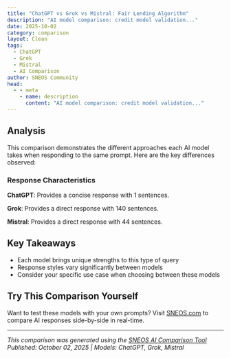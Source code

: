 ```yaml
---
title: "ChatGPT vs Grok vs Mistral: Fair Lending Algorithm"
description: "AI model comparison: credit model validation..."
date: 2025-10-02
category: comparison
layout: Clean
tags:
  - ChatGPT
  - Grok
  - Mistral
  - AI Comparison
author: SNEOS Community
head:
  - - meta
    - name: description
      content: "AI model comparison: credit model validation..."
---
```


<ChatComparison
  title="ChatGPT vs Grok vs Mistral: Fair Lending Algorithm"
  prompt="credit model validation"
  :responses='{
    "ChatGPT": "Error calling OpenAI API.",
    "Grok": "Credit model validation is a critical process in the financial industry, particularly for banks, credit unions, and other lending institutions. It involves assessing and verifying the accuracy, reliability, and robustness of credit risk models used to evaluate the creditworthiness of borrowers, predict defaults, or estimate losses. These models are often used for loan approvals, risk management, capital allocation, and regulatory compliance (e.g., Basel II/III or IFRS 9).\n\nThe goal of credit model validation is to ensure that the models are fit for purpose, perform well under various conditions, and comply with internal policies and external regulatory requirements. Below is an overview of the key components, steps, and best practices for credit model validation.\n\n---\n\n### **What is a Credit Model?**\nA credit model is a statistical or machine learning tool designed to:\n- Assess the likelihood of a borrower defaulting on a loan (Probability of Default, PD).\n- Estimate potential losses in case of default (Loss Given Default, LGD).\n- Determine the exposure at the time of default (Exposure at Default, EAD).\n- Assign credit scores or ratings to borrowers.\n- Support decisions on loan pricing, risk-based capital, and portfolio management.\n\nThese models may include logistic regression, decision trees, random forests, gradient boosting, or neural networks, depending on the complexity and data availability.\n\n---\n\n### **Why is Credit Model Validation Important?**\n1. **Risk Management**: Ensures that the model accurately identifies and quantifies credit risk, preventing underestimation or overestimation of potential losses.\n2. **Regulatory Compliance**: Regulators (e.g., Federal Reserve, European Central Bank, or local authorities) often require validation to ensure models meet standards like Basel accords or stress testing requirements.\n3. **Financial Stability**: Poorly performing models can lead to incorrect lending decisions, increasing the likelihood of financial losses or systemic risks.\n4. **Stakeholder Confidence**: Validation builds trust among internal stakeholders (e.g., management) and external stakeholders (e.g., investors, auditors) in the reliability of credit decisions.\n\n---\n\n### **Key Components of Credit Model Validation**\nCredit model validation typically includes the following components:\n\n1. **Conceptual Soundness**:\n   - Evaluate the theoretical foundation of the model. Are the assumptions, methodology, and design appropriate for the intended use?\n   - Check if the model aligns with economic and financial principles (e.g., does it account for macroeconomic factors like interest rates or unemployment?).\n\n2. **Data Quality and Integrity**:\n   - Assess the quality, completeness, and relevance of the data used to build and test the model.\n   - Identify issues like missing values, outliers, or data biases that could affect model performance.\n\n3. **Model Development and Implementation**:\n   - Review the model-building process, including variable selection, statistical techniques, and calibration.\n   - Ensure the model is correctly implemented in production systems (e.g., no coding errors or mismatches between development and deployment).\n\n4. **Performance Testing**:\n   - **Backtesting**: Compare model predictions with actual outcomes over a historical period.\n   - **Discriminatory Power**: Measure the model\u2019s ability to distinguish between good and bad borrowers (e.g., using AUC-ROC, Gini coefficient, or KS statistic for PD models).\n   - **Calibration**: Assess whether predicted probabilities align with observed default rates (e.g., using Hosmer-Lemeshow test).\n   - **Stability**: Test how the model performs across different time periods, economic conditions, or segments of the portfolio.\n\n5. **Stress Testing**:\n   - Evaluate the model\u2019s robustness under adverse economic scenarios (e.g., recession, high unemployment, or interest rate spikes).\n   - Ensure the model can handle extreme but plausible conditions as required by regulatory frameworks.\n\n6. **Benchmarking**:\n   - Compare the model\u2019s performance against alternative models, industry standards, or simpler rule-based approaches to ensure it adds value.\n   - Use challenger models to identify potential improvements.\n\n7. **Governance and Documentation**:\n   - Ensure proper documentation of the model\u2019s design, assumptions, limitations, and validation results.\n   - Establish clear policies for model usage, monitoring, and periodic revalidation.\n   - Maintain an audit trail to demonstrate compliance with regulatory and internal guidelines.\n\n---\n\n### **Steps in Credit Model Validation**\n1. **Define Objectives and Scope**:\n   -Clearly outline the purpose of the model (e.g., retail lending, corporate credit risk) and the scope of validation (e.g., PD, LGD, or stress testing).\n   - Identify relevant regulatory or internal requirements.\n\n2. **Collect and Prepare Data**:\n   - Gather historical data for model testing, including loan performance, defaults, and macroeconomic variables.\n   - Clean and preprocess data to ensure accuracy.\n\n3. **Conduct Initial Review**:\n   - Assess the model\u2019s conceptual framework and documentation.\n   - Verify alignment with business objectives and regulatory standards.\n\n4. **Perform Quantitative Analysis**:\n   - Run statistical tests to evaluate discriminatory power, calibration, and stability.\n   - Conduct backtesting and stress testing to measure performance under different scenarios.\n\n5. **Identify Limitations and Risks**:\n   - Highlight any weaknesses, such as poor performance in certain segments or sensitivity to specific variables.\n   - Assess potential risks of model misuse or over-reliance.\n\n6. **Recommend Improvements**:\n   - Suggest recalibration, new variables, or alternative modeling techniques if issues are identified.\n   - Propose updates to governance or monitoring processes.\n\n7. **Report Findings**:\n   - Document validation results, including quantitative metrics, qualitative assessments, and recommendations.\n   - Present findings to stakeholders (e.g., risk committees, regulators) for approval or feedback.\n\n8. **Ongoing Monitoring and Revalidation**:\n   - Establish a schedule for periodic revalidation (e.g., annually or after significant changes in economic conditions or portfolio composition).\n   - Monitor model performance using key performance indicators (KPIs) and triggers for recalibration.\n\n---\n\n### **Common Metrics for Credit Model Validation**\n- **Area Under the Receiver Operating Characteristic Curve (AUC-ROC)**: Measures the model\u2019s ability to distinguish between defaulters and non-defaulters.\n- **Gini Coefficient**: Another measure of discriminatory power, related to the AUC.\n- **Kolmogorov-Smirnov (KS) Statistic**: Assesses the maximum difference between cumulative distributions of good and bad borrowers.\n- **Hosmer-Lemeshow Test**: Evaluates calibration by comparing predicted and observed default rates across risk buckets.\n- **Population Stability Index (PSI)**: Measures shifts in the distribution of scores or variables over time, indicating potential model drift.\n\n---\n\n### **Challenges in Credit Model Validation**\n1. **Data Limitations**: Insufficient or poor-quality data can hinder accurate validation (e.g., lack of default events in low-risk portfolios).\n2. **Evolving Economic Conditions**: Models built during stable periods may underperform during crises or unexpected events (e.g., COVID-19 pandemic).\n3. **Regulatory Complexity**:Meeting diverse regulatory requirements across jurisdictions can be resource-intensive.\n4. **Model Overfitting**: Overly complex models may perform well in-sample but fail to generalize to new data.\n5. **Bias and Fairness**: Ensuring models do not unfairly discriminate against certain groups (e.g., based on race, gender, or geography) is increasingly important.\n\n---\n\n### **Best Practices for Credit Model Validation**\n1. **Independent Validation**: Conduct validation by a team independent of model development to ensure objectivity (often referred to as a Model Risk Management or Validation Unit).\n2. **Regulatory Alignment**: Stay updated on guidelines from bodies like the Federal Reserve (SR 11-7), European Banking Authority (EBA), or local regulators.\n3. **Comprehensive Testing**: Validate models across multiple dimensions (performance, stability, stress scenarios) rather than relying on a single metric.\n4. **Clear Documentation**: Maintain detailed records of validation processes, assumptions, and results for transparency and audit purposes.\n5. **Continuous Monitoring**: Implement triggers for revalidation if model performance deteriorates or portfolio characteristics change significantly.\n6. **Stakeholder Engagement**: Involve business units, risk managers, and senior management in the validation process to ensure alignment with organizational goals.\n\n---\n\n### **Regulatory Frameworks and Guidelines**\n- **Basel II/III**: Requires validation of internal models for risk-weighted asset calculation and capital adequacy.\n- **SR 11-7 (Federal Reserve, US)**: Provides guidance on model risk management, including validation processes for all models used by financial institutions.\n- **IFRS 9/CECL**: Accounting standards that require validation of expected credit loss (ECL) models.\n- **EBA Guidelines (EU)**: Mandates rigorous validation of internal ratings-based (IRB) models for credit risk.\n\n---\n\n### **Conclusion**\nCredit model validation is an essential part of managing credit risk and ensuring the reliability of lending decisions. By systematically assessing a model\u2019s performance, robustness, and compliance with regulatory standards, financial institutions can mitigate risks, improve decision-making, and maintain trust with stakeholders. Regular validation and monitoring are key to adapting to changing economic conditions and evolving regulatory expectations.\n\nIf you have a specific aspect of credit model validation (e.g., a particular metric, regulatory guideline, or type of model) you\u2019d like to explore further, let me know!",
    "Mistral": "Credit model validation is a critical process in the financial industry, particularly for banks and lending institutions, to ensure that their credit risk models are accurate, reliable, and compliant with regulatory standards. Here are the key steps and considerations involved in credit model validation:\n\n### 1. **Understanding the Model**\n   - **Purpose and Scope**: Clearly define the purpose of the model and its scope of application.\n   - **Documentation**: Review the model documentation, including assumptions, methodologies, data sources, and any limitations.\n\n### 2. **Data Quality and Integrity**\n   - **Data Sources**: Verify the reliability and accuracy of the data sources used in the model.\n   - **Data Cleaning**: Ensure that the data has been properly cleaned and preprocessed.\n   - **Data Relevance**: Confirm that the data used is relevant and up-to-date.\n\n### 3. **Model Development and Specification**\n   - **Methodology**: Assess the appropriateness of the statistical and mathematical techniques used.\n   - **Assumptions**: Validate the assumptions underlying the model.\n   - **Parameter Estimation**: Check the robustness and stability of parameter estimates.\n\n### 4. **Model Performance**\n   - **Accuracy**: Evaluate the model\u0027s predictive accuracy using metrics such as the Area Under the Curve (AUC), Gini coefficient, or Kolmogorov-Smirnov (KS) statistic.\n   - **Stability**: Assess the model\u0027s performance over different time periods and economic conditions.\n   - **Discrimination**: Ensure the model can effectively distinguish between good and bad credit risks.\n   - **Calibration**: Verify that the model\u0027s predicted probabilities align with actual outcomes.\n\n### 5. **Backtesting**\n   - **Historical Data**: Use historical data to compare the model\u0027s predictions with actual outcomes.\n   - **Out-of-Sample Testing**: Test the model on data that was not used in its development.\n   - **Stress Testing**: Evaluate the model\u0027s performance under extreme or adverse conditions.\n\n### 6. **Regulatory Compliance**\n   - **Standards**: Ensure the model complies with relevant regulatory standards, such as Basel III, IFRS 9, or local regulations.\n   - **Reporting**: Prepare comprehensive reports documenting the validation process and findings.\n\n### 7. **Implementation and Monitoring**\n   - **Implementation**: Ensure the model is correctly implemented in the institution\u0027s systems.\n   - **Monitoring**: Establish ongoing monitoring processes to track the model\u0027s performance and identify any issues.\n   - **Feedback Loop**: Implement a feedback loop to continuously improve the model based on performance data.\n\n### 8. **Documentation and Reporting**\n   - **Validation Report**: Prepare a detailed validation report outlining the methodology, findings, and recommendations.\n   - **Stakeholder Communication**: Communicate the results to relevant stakeholders, including senior management, risk committees, and regulators.\n\n### 9. **Independent Review**\n   - **External Validation**: Consider engaging an independent third party to conduct an external validation.\n   - **Internal Audit**: Ensure that the internal audit function reviews the validation process and findings.\n\n### 10. **Continuous Improvement**\n   - **Model Updates**: Regularly update the model to incorporate new data and methodologies.\n   - **Feedback Incorporation**: Use feedback from monitoring and validation to refine the model.\n\n### Tools and Techniques\n- **Statistical Software**: Use tools like R, Python, SAS, or SPSS for statistical analysis.\n- **Machine Learning**: Employ machine learning techniques for more complex models.\n- **Visualization Tools**: Use visualization tools like Tableau or Power BI to present findings.\n\n### Challenges\n- **Data Quality**: Ensuring high-quality data is a common challenge.\n- **Model Complexity**: Balancing model complexity with interpretability.\n- **Regulatory Changes**: Keeping up with evolving regulatory requirements.\n\nBy following these steps and considerations, financial institutions can ensure that their credit models are robust, reliable, and compliant, thereby minimizing credit risk and enhancing decision-making processes."
  }'
  published-date="13:42"
/>

## Analysis

This comparison demonstrates the different approaches each AI model takes when responding to the same prompt. Here are the key differences observed:

### Response Characteristics

**ChatGPT**: Provides a concise response with 1 sentences. 

**Grok**: Provides a direct response with 140 sentences. 

**Mistral**: Provides a direct response with 44 sentences. 

## Key Takeaways

- Each model brings unique strengths to this type of query
- Response styles vary significantly between models
- Consider your specific use case when choosing between these models

## Try This Comparison Yourself

Want to test these models with your own prompts? Visit [SNEOS.com](https://sneos.com) to compare AI responses side-by-side in real-time.

---

*This comparison was generated using the [SNEOS AI Comparison Tool](https://sneos.com)*
*Published: October 02, 2025 | Models: ChatGPT, Grok, Mistral*

